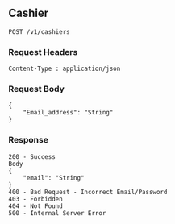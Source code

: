## Cashier

<!-- Test change -->

```
POST /v1/cashiers
```

### Request Headers

```
Content-Type : application/json
```

### Request Body

```
{
    "Email_address": "String"
}
```

<!-- Notification message from client side -->

### Response

```
200 - Success
Body
{
    "email": "String"
}
400 - Bad Request - Incorrect Email/Password
403 - Forbidden
404 - Not Found
500 - Internal Server Error
```
